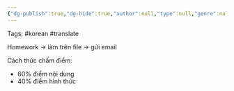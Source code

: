 ```yaml
---
{"dg-publish":true,"dg-hide":true,"author":null,"type":null,"genre":null,"word-count":null,"tags":null,"title":"Làm quen lớp học dịch Hàn-Việt cô Thanh Lan","permalink":"/1-project/school/lam-quen-lop-hoc-dich-han-viet-co-thanh-lan/","hide":true,"dgPassFrontmatter":true}
---
```


Tags: #korean #translate 

Homework → làm trên file → gửi email

Cách thức chấm điểm:
- 60% điểm nội dung
- 40% điểm hình thức